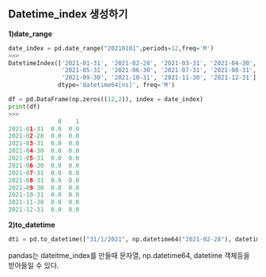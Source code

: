 ## Datetime_index 생성하기
__1)date_range__

```python 
date_index = pd.date_range("20210101",periods=12,freq='M')
>>>
DatetimeIndex(['2021-01-31', '2021-02-28', '2021-03-31', '2021-04-30',
               '2021-05-31', '2021-06-30', '2021-07-31', '2021-08-31',
               '2021-09-30', '2021-10-31', '2021-11-30', '2021-12-31'],
              dtype='datetime64[ns]', freq='M')

df = pd.DataFrame(np.zeros((12,2)), index = date_index)
print(df)
>>>
              0    1
2021-01-31  0.0  0.0
2021-02-28  0.0  0.0
2021-03-31  0.0  0.0
2021-04-30  0.0  0.0
2021-05-31  0.0  0.0
2021-06-30  0.0  0.0
2021-07-31  0.0  0.0
2021-08-31  0.0  0.0
2021-09-30  0.0  0.0
2021-10-31  0.0  0.0
2021-11-30  0.0  0.0
2021-12-31  0.0  0.0
```
 
__2)to_datetime__

```python
dti = pd.to_datetime(["31/1/2021", np.datetime64("2021-02-28"), datetime.datetime(2021, 3, 31)])
```
pandas는 dateitme_index를 만들때 문자열, np.datetime64, datetime 객체등을 받아들일 수 있다.


